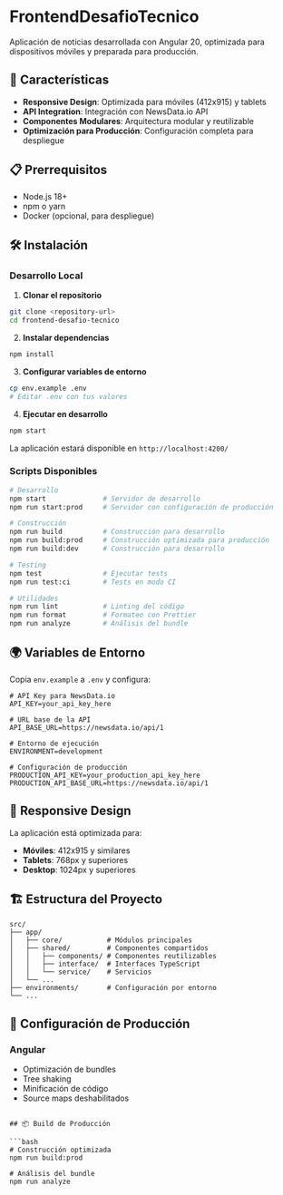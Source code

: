 # FrontendDesafioTecnico

Aplicación de noticias desarrollada con Angular 20, optimizada para dispositivos móviles y preparada para producción.

## 🚀 Características

- **Responsive Design**: Optimizada para móviles (412x915) y tablets
- **API Integration**: Integración con NewsData.io API
- **Componentes Modulares**: Arquitectura modular y reutilizable
- **Optimización para Producción**: Configuración completa para despliegue

## 📋 Prerrequisitos

- Node.js 18+
- npm o yarn
- Docker (opcional, para despliegue)

## 🛠️ Instalación

### Desarrollo Local

1. **Clonar el repositorio**

```bash
git clone <repository-url>
cd frontend-desafio-tecnico
```

2. **Instalar dependencias**

```bash
npm install
```

3. **Configurar variables de entorno**

```bash
cp env.example .env
# Editar .env con tus valores
```

4. **Ejecutar en desarrollo**

```bash
npm start
```

La aplicación estará disponible en `http://localhost:4200/`

### Scripts Disponibles

```bash
# Desarrollo
npm start              # Servidor de desarrollo
npm run start:prod     # Servidor con configuración de producción

# Construcción
npm run build          # Construcción para desarrollo
npm run build:prod     # Construcción optimizada para producción
npm run build:dev      # Construcción para desarrollo

# Testing
npm test               # Ejecutar tests
npm run test:ci        # Tests en modo CI

# Utilidades
npm run lint           # Linting del código
npm run format         # Formateo con Prettier
npm run analyze        # Análisis del bundle
```

## 🌍 Variables de Entorno

Copia `env.example` a `.env` y configura:

```env
# API Key para NewsData.io
API_KEY=your_api_key_here

# URL base de la API
API_BASE_URL=https://newsdata.io/api/1

# Entorno de ejecución
ENVIRONMENT=development

# Configuración de producción
PRODUCTION_API_KEY=your_production_api_key_here
PRODUCTION_API_BASE_URL=https://newsdata.io/api/1
```

## 📱 Responsive Design

La aplicación está optimizada para:

- **Móviles**: 412x915 y similares
- **Tablets**: 768px y superiores
- **Desktop**: 1024px y superiores

## 🏗️ Estructura del Proyecto

```
src/
├── app/
│   ├── core/           # Módulos principales
│   ├── shared/         # Componentes compartidos
│   │   ├── components/ # Componentes reutilizables
│   │   ├── interface/  # Interfaces TypeScript
│   │   └── service/    # Servicios
│   └── ...
├── environments/       # Configuración por entorno
└── ...
```

## 🔧 Configuración de Producción

### Angular

- Optimización de bundles
- Tree shaking
- Minificación de código
- Source maps deshabilitados

````

## 📦 Build de Producción

```bash
# Construcción optimizada
npm run build:prod

# Análisis del bundle
npm run analyze
````
